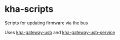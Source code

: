 # kha-scripts

Scripts for updating firmware via the bus

Uses [kha-gateway-usb](../../kha-nodes/kha-gateway-usb) and [kha-gateway-usb-service](../../kha-nodes/kha-gateway-usb-service)



